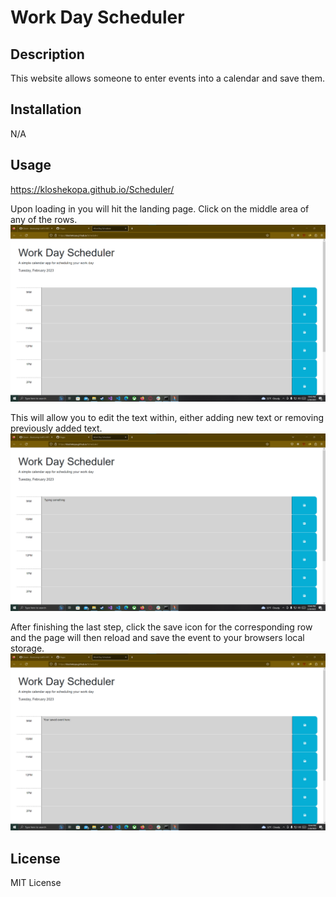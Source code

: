 # Work Day Scheduler

## Description

This website allows someone to enter events into a calendar and save them.


## Installation

N/A

## Usage

https://kloshekopa.github.io/Scheduler/

Upon loading in you will hit the landing page. Click on the middle area of any of the rows.
![alt text](Screenshots/Home.png)

This will allow you to edit the text within, either adding new text or removing previously added text.
![alt text](Screenshots/Typing.png)

After finishing the last step, click the save icon for the corresponding row and the page will then reload and save the event to your browsers local storage.
![alt text](Screenshots/Saved.png)

## License

MIT License
